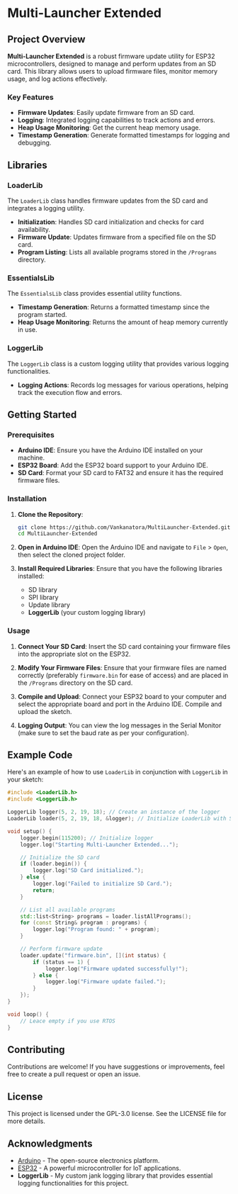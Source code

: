 # Multi-Launcher Extended

## Project Overview

**Multi-Launcher Extended** is a robust firmware update utility for ESP32 microcontrollers, designed to manage and perform updates from an SD card. This library allows users to upload firmware files, monitor memory usage, and log actions effectively.

### Key Features

- **Firmware Updates**: Easily update firmware from an SD card.
- **Logging**: Integrated logging capabilities to track actions and errors.
- **Heap Usage Monitoring**: Get the current heap memory usage.
- **Timestamp Generation**: Generate formatted timestamps for logging and debugging.

## Libraries

### LoaderLib
The `LoaderLib` class handles firmware updates from the SD card and integrates a logging utility.

- **Initialization**: Handles SD card initialization and checks for card availability.
- **Firmware Update**: Updates firmware from a specified file on the SD card.
- **Program Listing**: Lists all available programs stored in the `/Programs` directory.

### EssentialsLib
The `EssentialsLib` class provides essential utility functions.

- **Timestamp Generation**: Returns a formatted timestamp since the program started.
- **Heap Usage Monitoring**: Returns the amount of heap memory currently in use.

### LoggerLib
The `LoggerLib` class is a custom logging utility that provides various logging functionalities.

- **Logging Actions**: Records log messages for various operations, helping track the execution flow and errors.

## Getting Started

### Prerequisites

- **Arduino IDE**: Ensure you have the Arduino IDE installed on your machine.
- **ESP32 Board**: Add the ESP32 board support to your Arduino IDE.
- **SD Card**: Format your SD card to FAT32 and ensure it has the required firmware files.

### Installation

1. **Clone the Repository**:
   ```bash
   git clone https://github.com/Vankanatora/MultiLauncher-Extended.git
   cd MultiLauncher-Extended
   ```

2. **Open in Arduino IDE**:
   Open the Arduino IDE and navigate to `File` > `Open`, then select the cloned project folder.

3. **Install Required Libraries**:
   Ensure that you have the following libraries installed:
   - SD library
   - SPI library
   - Update library
   - **LoggerLib** (your custom logging library)

### Usage

1. **Connect Your SD Card**:
   Insert the SD card containing your firmware files into the appropriate slot on the ESP32.

2. **Modify Your Firmware Files**:
   Ensure that your firmware files are named correctly (preferably `firmware.bin` for ease of access) and are placed in the `/Programs` directory on the SD card.

3. **Compile and Upload**:
   Connect your ESP32 board to your computer and select the appropriate board and port in the Arduino IDE. Compile and upload the sketch.

4. **Logging Output**:
   You can view the log messages in the Serial Monitor (make sure to set the baud rate as per your configuration).

## Example Code

Here's an example of how to use `LoaderLib` in conjunction with `LoggerLib` in your sketch:

```cpp
#include <LoaderLib.h>
#include <LoggerLib.h>

LoggerLib logger(5, 2, 19, 18); // Create an instance of the logger
LoaderLib loader(5, 2, 19, 18, &logger); // Initialize LoaderLib with SD pin settings

void setup() {
    logger.begin(115200); // Initialize logger
    logger.log("Starting Multi-Launcher Extended...");

    // Initialize the SD card
    if (loader.begin()) {
        logger.log("SD Card initialized.");
    } else {
        logger.log("Failed to initialize SD Card.");
        return;
    }

    // List all available programs
    std::list<String> programs = loader.listAllPrograms();
    for (const String& program : programs) {
        logger.log("Program found: " + program);
    }

    // Perform firmware update
    loader.update("firmware.bin", [](int status) {
        if (status == 1) {
            logger.log("Firmware updated successfully!");
        } else {
            logger.log("Firmware update failed.");
        }
    });
}

void loop() {
    // Leace empty if you use RTOS
}
```

## Contributing

Contributions are welcome! If you have suggestions or improvements, feel free to create a pull request or open an issue.

## License

This project is licensed under the GPL-3.0 license. See the LICENSE file for more details.

## Acknowledgments

- [Arduino](https://www.arduino.cc/) - The open-source electronics platform.
- [ESP32](https://www.espressif.com/en/products/hardware/esp32/overview) - A powerful microcontroller for IoT applications.
- **LoggerLib** - My custom jank logging library that provides essential logging functionalities for this project.